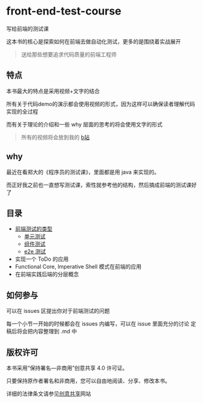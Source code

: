 # front-end-test-course

写给前端的测试课

这本书的核心是探索如何在前端去做自动化测试，更多的是围绕着实战展开
> 送给那些想要追求代码质量的前端工程师

## 特点

本书最大的特点是采用视频+文字的结合

所有关于代码demo的演示都会使用视频的形式，因为这样可以确保读者理解代码实现的全过程

而有关于理论的介绍和一些 why 层面的思考的将会使用文字的形式

> 所有的视频将会放到我的 [b站](https://space.bilibili.com/175301983)
## why

最近在看郑大的《程序员的测试课》，里面都是用 java 来实现的。

而正好我之前也一直想写测试课，索性就参考他的结构，然后搞成前端的测试课好了

## 目录

- [前端测试的类型](https://github.com/cuixiaorui/front-end-test-course/blob/main/book/1-%E5%89%8D%E7%AB%AF%E6%B5%8B%E8%AF%95%E7%9A%84%E7%B1%BB%E5%9E%8B.md)
  - [单元测试](https://github.com/cuixiaorui/front-end-test-course/issues/1)
  - [组件测试](https://github.com/cuixiaorui/front-end-test-course/issues/2)
  - [e2e 测试](https://github.com/cuixiaorui/front-end-test-course/issues/3)
- 实现一个 ToDo 的应用
- Functional Core, Imperative Shell 模式在前端的应用
- 在前端实践后端的分层概念

## 如何参与

可以在 issues 区提出你对于前端测试的问题

每一个小节一开始的时候都会在 issues 内编写，可以在 issue 里面充分的讨论
定稿后将会把内容整理到 .md 中

## 版权许可

本书采用“保持署名—非商用”创意共享 4.0 许可证。

只要保持原作者署名和非商用，您可以自由地阅读、分享、修改本书。

详细的法律条文请参见[创意共享](http://creativecommons.org/licenses/by-nc/4.0/)网站
